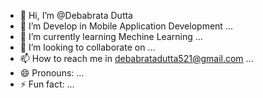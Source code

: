 - 👋 Hi, I’m @Debabrata Dutta
- 👀 I’m Develop in Mobile Application Development ...
- 🌱 I’m currently learning Mechine Learning ...
- 💞️ I’m looking to collaborate on ...
- 📫 How to reach me in debabratadutta521@gmail.com ...
- 😄 Pronouns: ...
- ⚡ Fun fact: ...

<!---
StarDustDivine7/StarDustDivine7 is a ✨ special ✨ repository because its `README.md` (this file) appears on your GitHub profile.
You can click the Preview link to take a look at your changes.
--->
